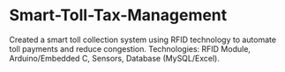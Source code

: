 # Smart-Toll-Tax-Management
Created a smart toll collection system using RFID technology to automate toll payments and reduce congestion.              Technologies: RFID Module, Arduino/Embedded C, Sensors, Database (MySQL/Excel). 
